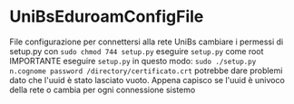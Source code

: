 # UniBsEduroamConfigFile
File configurazione per connettersi alla rete UniBs
cambiare i permessi di setup.py con `sudo chmod 744 setup.py`
eseguire `setup.py` come root
IMPORTANTE eseguire `setup.py` in questo modo: `sudo ./setup.py n.cognome password /directory/certificato.crt`
potrebbe dare problemi dato che l'uuid è stato lasciato vuoto. Appena capisco se l'uuid è univoco della rete o cambia per ogni connessione sistemo
